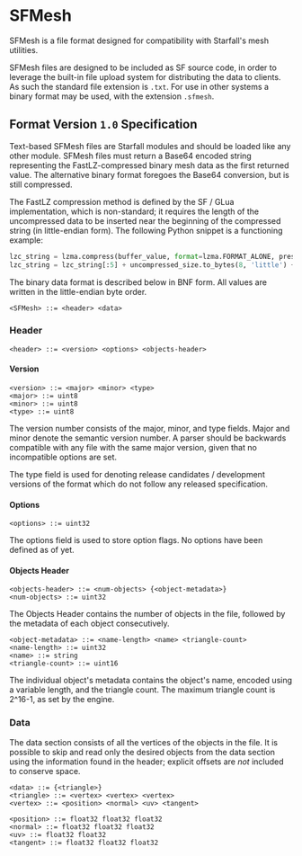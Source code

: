 # SFMesh
SFMesh is a file format designed for compatibility with Starfall's mesh utilities.

SFMesh files are designed to be included as SF source code, in order to leverage the built-in file upload system for distributing the data to clients. As such the standard file extension is `.txt`. For use in other systems a binary format may be used, with the extension `.sfmesh`.

## Format Version `1.0` Specification

Text-based SFMesh files are Starfall modules and should be loaded like any other module. SFMesh files must return a Base64 encoded string representing the FastLZ-compressed binary mesh data as the first returned value. The alternative binary format foregoes the Base64 conversion, but is still compressed.

The FastLZ compression method is defined by the SF / GLua implementation, which is non-standard; it requires the length of the uncompressed data to be inserted near the beginning of the compressed string (in little-endian form). The following Python snippet is a functioning example:
```python
lzc_string = lzma.compress(buffer_value, format=lzma.FORMAT_ALONE, preset=9)
lzc_string = lzc_string[:5] + uncompressed_size.to_bytes(8, 'little') + lzc_string[13:]
```

The binary data format is described below in BNF form.
All values are written in the little-endian byte order.

```bnf
<SFMesh> ::= <header> <data>
```

### Header

```bnf
<header> ::= <version> <options> <objects-header>
```

#### Version

```bnf
<version> ::= <major> <minor> <type>
<major> ::= uint8
<minor> ::= uint8
<type> ::= uint8
```

The version number consists of the major, minor, and type fields. Major and minor denote the semantic version number.
A parser should be backwards compatible with any file with the same major version, given that no incompatible options are set.

The type field is used for denoting release candidates / development versions of the format which do not follow any released specification.

#### Options

```bnf
<options> ::= uint32
```

The options field is used to store option flags.
No options have been defined as of yet.

#### Objects Header

```bnf
<objects-header> ::= <num-objects> {<object-metadata>}
<num-objects> ::= uint32
```

The Objects Header contains the number of objects in the file, followed by the metadata of each object consecutively.

```bnf
<object-metadata> ::= <name-length> <name> <triangle-count>
<name-length> ::= uint32
<name> ::= string
<triangle-count> ::= uint16
```

The individual object's metadata contains the object's name, encoded using a variable length, and the triangle count.
The maximum triangle count is 2^16-1, as set by the engine.

### Data

The data section consists of all the vertices of the objects in the file. It is possible to skip and read only the desired objects from the data section using the information found in the header; explicit offsets are _not_ included to conserve space.

```bnf
<data> ::= {<triangle>}
<triangle> ::= <vertex> <vertex> <vertex>
<vertex> ::= <position> <normal> <uv> <tangent>

<position> ::= float32 float32 float32
<normal> ::= float32 float32 float32
<uv> ::= float32 float32
<tangent> ::= float32 float32 float32
```
